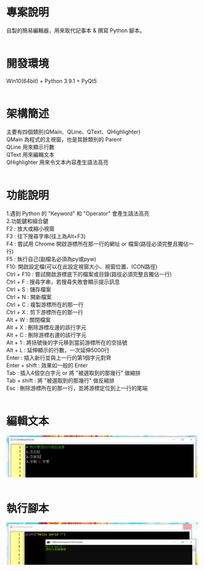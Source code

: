 # 專案說明  
自製的簡易編輯器，用來取代記事本 & 撰寫 Python 腳本。  
&emsp;  
# 開發環境  
Win10(64bit) + Python 3.9.1 + PyQt5  
&emsp;  
# 架構簡述  
主要有四個類別(QMain、QLine、QText、QHighlighter)  
QMain 為程式的主視窗，也是其餘類別的 Parent  
QLine 用來顯示行數  
QText 用來編輯文本  
QHighlighter 用來令文本內容產生語法高亮  
&emsp;  
# 功能說明  
1.遇到 Python 的 "Keyword" 和 "Operator" 會產生語法高亮  
2.功能鍵和組合鍵  
F2 : 放大或縮小視窗  
F3 : 往下搜尋字串(往上為Alt+F3)  
F4 : 嘗試用 Chrome 開啟游標所在那一行的網址 or 檔案(路徑必須完整且獨佔一行)  
F5 : 執行自己(副檔名必須為py或pyw)  
F10: 開啟設定檔(可以在此設定視窗大小、視窗位置、ICON路徑)  
Ctrl + F10 : 嘗試開啟游標底下的檔案或目錄(路徑必須完整且獨佔一行)  
Ctrl + F : 搜尋字串，若搜尋失敗會顯示提示訊息  
Ctrl + S : 儲存檔案  
Ctrl + N : 開新檔案  
Ctrl + C : 複製游標所在的那一行  
Ctrl + X : 剪下游標所在的那一行  
Alt + W  : 關閉檔案  
Alt + X  : 刪除游標左邊的該行字元  
Alt + C  : 刪除游標右邊的該行字元  
Alt + 1  : 將括號後的字元移到當前游標所在的空括號  
Alt + L  : 延伸顯示的行數，一次延伸5000行  
Enter : 插入新行並與上一行的第1個字元對齊  
Enter + shift : 效果如一般的 Enter  
Tab : 插入4個空白字元 or 將 "被選取到的那幾行" 做縮排  
Tab + shift : 將 "被選取到的那幾行" 做反縮排  
Esc : 刪除游標所在的那一行，並將游標定位到上一行的尾端  
&emsp;  
# 編輯文本  
![image](https://github.com/Jacky20200711/QText/blob/master/DEMO_01.PNG?raw=true)  
&emsp;  
# 執行腳本  
![image](https://github.com/Jacky20200711/QText/blob/master/DEMO_02.PNG?raw=true)  
&emsp;  
